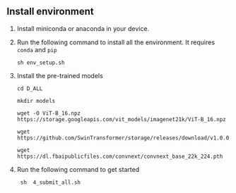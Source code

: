 ## Install environment

1. Install miniconda or anaconda in your device.

2. Run the following command to install all the environment. It requires `conda` and `pip`

    ``` sh env_setup.sh ```

3. Install the pre-trained models

    ``` 
    cd D_ALL 

    mkdir models

    wget -O ViT-B_16.npz https://storage.googleapis.com/vit_models/imagenet21k/ViT-B_16.npz
    
    wget https://github.com/SwinTransformer/storage/releases/download/v1.0.0/swin_base_patch4_window7_224_22k.pth

    wget https://dl.fbaipublicfiles.com/convnext/convnext_base_22k_224.pth
    ``` 
4. Run the following command to get started

    ``` sh  4_submit_all.sh```